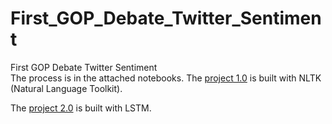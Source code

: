 # First_GOP_Debate_Twitter_Sentiment
First GOP Debate Twitter Sentiment  
The process is in the attached notebooks.
The [project 1.0](https://github.com/louispoweichen/First_GOP_Debate_Twitter_Sentiment/blob/master/NLTK_sentiment_analysis.ipynb) is built with NLTK (Natural Language Toolkit).  
  
  
The [project 2.0](https://github.com/louispoweichen/First_GOP_Debate_Twitter_Sentiment/blob/master/first_GOP_debate_twitter_sentiment.ipynb) is built with LSTM.

